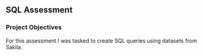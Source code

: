 ## SQL Assessment

### Project Objectives

For this assessment I was tasked to create SQL queries using datasets from Sakila.
